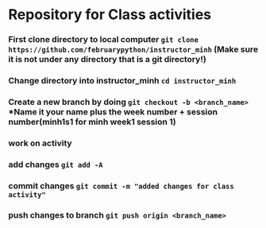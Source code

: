 # Repository for Class activities
### First clone directory to local computer `git clone https://github.com/februarypython/instructor_minh` (Make sure it is not under any directory that is a git directory!)
### Change directory into instructor_minh `cd instructor_minh`
### Create a new branch by doing `git checkout -b <branch_name>` *Name it your name plus the week number + session number(minh1s1 for minh week1 session 1)
### work on activity
### add changes `git add -A`
### commit changes `git commit -m "added changes for class activity"`
### push changes to branch `git push origin <branch_name>`
